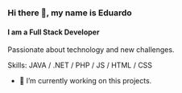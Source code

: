 ### Hi there 👋, my name is Eduardo

#### I am a Full Stack Developer

Passionate about technology and new challenges.

Skills: JAVA / .NET / PHP / JS / HTML / CSS

- 🔭 I’m currently working on this projects.
